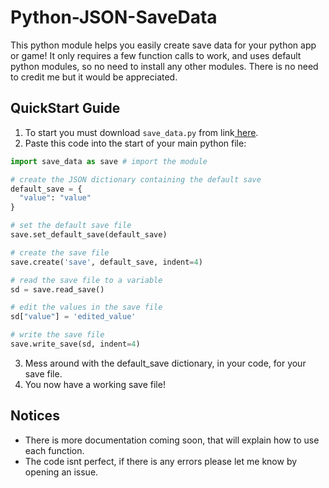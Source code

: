 # Python-JSON-SaveData
This python module helps you easily create save data for your python app or game! It only requires a few function calls to work, and uses default python modules, so no need to install any other modules. There is no need to credit me but it would be appreciated.

## QuickStart Guide
1. To start you must download ``save_data.py`` from link[ here](https://github.com/BlurrySquire/Python-JSON-SaveData/blob/main/save_data.py).
2. Paste this code into the start of your main python file:
```python
import save_data as save # import the module

# create the JSON dictionary containing the default save
default_save = {
  "value": "value"
}

# set the default save file
save.set_default_save(default_save)

# create the save file
save.create('save', default_save, indent=4)

# read the save file to a variable
sd = save.read_save()

# edit the values in the save file
sd["value"] = 'edited_value'

# write the save file
save.write_save(sd, indent=4)
```
3. Mess around with the default_save dictionary, in your code, for your save file.
4. You now have a working save file!

## Notices
- There is more documentation coming soon, that will explain how to use each function.
- The code isnt perfect, if there is any errors please let me know by opening an issue.

